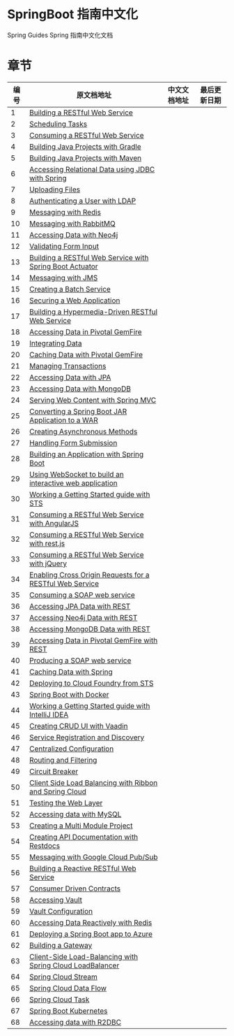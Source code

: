 # SpringBoot 指南中文化
 Spring Guides Spring  指南中文化文档



# 章节

| 编号 | 原文档地址                                                                                                          | 中文文档地址 | 最后更新日期 |
| ---- | ------------------------------------------------------------------------------------------------------------------- | ------------ | ------------ |
| 1    | [Building a RESTful Web Service](https://spring.io/guides/gs/rest-service/)                                         | []()         |              |
| 2    | [Scheduling Tasks](https://spring.io/guides/gs/scheduling-tasks/)                                                   | []()         |              |
| 3    | [Consuming a RESTful Web Service](https://spring.io/guides/gs/consuming-rest/)                                      |              |              |
| 4    | [Building Java Projects with Gradle](https://spring.io/guides/gs/gradle/)                                           |              |              |
| 5    | [Building Java Projects with Maven](https://spring.io/guides/gs/maven/)                                             |              |              |
| 6    | [Accessing Relational Data using JDBC with Spring](https://spring.io/guides/gs/relational-data-access/)             |              |              |
| 7    | [Uploading Files](https://spring.io/guides/gs/uploading-files/)                                                     |              |              |
| 8    | [Authenticating a User with LDAP](https://spring.io/guides/gs/authenticating-ldap/)                                 |              |              |
| 9    | [Messaging with Redis](https://spring.io/guides/gs/messaging-redis/)                                                |              |              |
| 10   | [Messaging with RabbitMQ](https://spring.io/guides/gs/messaging-rabbitmq/)                                          |              |              |
| 11   | [Accessing Data with Neo4j](https://spring.io/guides/gs/accessing-data-neo4j/)                                      |              |              |
| 12   | [Validating Form Input](https://spring.io/guides/gs/validating-form-input/)                                         |              |              |
| 13   | [Building a RESTful Web Service with Spring Boot Actuator](https://spring.io/guides/gs/actuator-service/)           |              |              |
| 14   | [Messaging with JMS](https://spring.io/guides/gs/messaging-jms/)                                                    |              |              |
| 15   | [Creating a Batch Service](https://spring.io/guides/gs/batch-processing/)                                           |              |              |
| 16   | [Securing a Web Application](https://spring.io/guides/gs/securing-web/)                                             |              |              |
| 17   | [Building a Hypermedia-Driven RESTful Web Service](https://spring.io/guides/gs/rest-hateoas/)                       |              |              |
| 18   | [Accessing Data in Pivotal GemFire](https://spring.io/guides/gs/accessing-data-gemfire/)                            |              |              |
| 19   | [Integrating Data](https://spring.io/guides/gs/integration/)                                                        |              |              |
| 20   | [Caching Data with Pivotal GemFire](https://spring.io/guides/gs/caching-gemfire/)                                   |              |              |
| 21   | [Managing Transactions](https://spring.io/guides/gs/managing-transactions/)                                         |              |              |
| 22   | [Accessing Data with JPA](https://spring.io/guides/gs/accessing-data-jpa/)                                          |              |              |
| 23   | [Accessing Data with MongoDB](https://spring.io/guides/gs/accessing-data-mongodb/)                                  |              |              |
| 24   | [Serving Web Content with Spring MVC](https://spring.io/guides/gs/serving-web-content/)                             |              |              |
| 25   | [Converting a Spring Boot JAR Application to a WAR](https://spring.io/guides/gs/convert-jar-to-war/)                |              |              |
| 26   | [Creating Asynchronous Methods](https://spring.io/guides/gs/async-method/)                                          |              |              |
| 27   | [Handling Form Submission](https://spring.io/guides/gs/handling-form-submission/)                                   |              |              |
| 28   | [Building an Application with Spring Boot](https://spring.io/guides/gs/spring-boot/)                                |              |              |
| 29   | [Using WebSocket to build an interactive web application](https://spring.io/guides/gs/messaging-stomp-websocket/)   |              |              |
| 30   | [Working a Getting Started guide with STS](https://spring.io/guides/gs/sts/)                                        |              |              |
| 31   | [Consuming a RESTful Web Service with AngularJS](https://spring.io/guides/gs/consuming-rest-angularjs/)             |              |              |
| 32   | [Consuming a RESTful Web Service with rest.js](https://spring.io/guides/gs/consuming-rest-restjs/)                  |              |              |
| 33   | [Consuming a RESTful Web Service with jQuery](https://spring.io/guides/gs/consuming-rest-jquery/)                   |              |              |
| 34   | [Enabling Cross Origin Requests for a RESTful Web Service](https://spring.io/guides/gs/rest-service-cors/)          |              |              |
| 35   | [Consuming a SOAP web service](https://spring.io/guides/gs/consuming-web-service/)                                  |              |              |
| 36   | [Accessing JPA Data with REST](https://spring.io/guides/gs/accessing-data-rest/)                                    |              |              |
| 37   | [Accessing Neo4j Data with REST](https://spring.io/guides/gs/accessing-neo4j-data-rest/)                            |              |              |
| 38   | [Accessing MongoDB Data with REST](https://spring.io/guides/gs/accessing-mongodb-data-rest/)                        |              |              |
| 39   | [Accessing Data in Pivotal GemFire with REST](https://spring.io/guides/gs/accessing-gemfire-data-rest/)             |              |              |
| 40   | [Producing a SOAP web service](https://spring.io/guides/gs/producing-web-service/)                                  |              |              |
| 41   | [Caching Data with Spring](https://spring.io/guides/gs/caching/)                                                    |              |              |
| 42   | [Deploying to Cloud Foundry from STS](https://spring.io/guides/gs/sts-cloud-foundry-deployment/)                    |              |              |
| 43   | [Spring Boot with Docker](https://spring.io/guides/gs/spring-boot-docker/)                                          |              |              |
| 44   | [Working a Getting Started guide with IntelliJ IDEA](https://spring.io/guides/gs/intellij-idea/)                    |              |              |
| 45   | [Creating CRUD UI with Vaadin](https://spring.io/guides/gs/crud-with-vaadin/)                                       |              |              |
| 46   | [Service Registration and Discovery](https://spring.io/guides/gs/service-registration-and-discovery/)               |              |              |
| 47   | [Centralized Configuration](https://spring.io/guides/gs/centralized-configuration/)                                 |              |              |
| 48   | [Routing and Filtering](https://spring.io/guides/gs/routing-and-filtering/)                                         |              |              |
| 49   | [Circuit Breaker](https://spring.io/guides/gs/circuit-breaker/)                                                     |              |              |
| 50   | [Client Side Load Balancing with Ribbon and Spring Cloud](https://spring.io/guides/gs/client-side-load-balancing/)  |              |              |
| 51   | [Testing the Web Layer](https://spring.io/guides/gs/testing-web/)                                                   |              |              |
| 52   | [Accessing data with MySQL](https://spring.io/guides/gs/accessing-data-mysql/)                                      |              |              |
| 53   | [Creating a Multi Module Project](https://spring.io/guides/gs/multi-module/)                                        |              |              |
| 54   | [Creating API Documentation with Restdocs](https://spring.io/guides/gs/testing-restdocs/)                           |              |              |
| 55   | [Messaging with Google Cloud Pub/Sub](https://spring.io/guides/gs/messaging-gcp-pubsub/)                            |              |              |
| 56   | [Building a Reactive RESTful Web Service](https://spring.io/guides/gs/reactive-rest-service/)                       |              |              |
| 57   | [Consumer Driven Contracts](https://spring.io/guides/gs/contract-rest/)                                             |              |              |
| 58   | [Accessing Vault](https://spring.io/guides/gs/accessing-vault/)                                                     |              |              |
| 59   | [Vault Configuration](https://spring.io/guides/gs/vault-config/)                                                    |              |              |
| 60   | [Accessing Data Reactively with Redis](https://spring.io/guides/gs/spring-data-reactive-redis/)                     |              |              |
| 61   | [Deploying a Spring Boot app to Azure](https://spring.io/guides/gs/spring-boot-for-azure/)                          |              |              |
| 62   | [Building a Gateway](https://spring.io/guides/gs/gateway/)                                                          |              |              |
| 63   | [Client-Side Load-Balancing with Spring Cloud LoadBalancer](https://spring.io/guides/gs/spring-cloud-loadbalancer/) |              |              |
| 64   | [Spring Cloud Stream](https://spring.io/guides/gs/spring-cloud-stream/)                                             |              |              |
| 65   | [Spring Cloud Data Flow](https://spring.io/guides/gs/spring-cloud-dataflow/)                                        |              |              |
| 66   | [Spring Cloud Task](https://spring.io/guides/gs/spring-cloud-task/)                                                 |              |              |
| 67   | [Spring Boot Kubernetes](https://spring.io/guides/gs/spring-boot-kubernetes/)                                       |              |              |
| 68   | [Accessing data with R2DBC](https://spring.io/guides/gs/accessing-data-r2dbc/)                                      |              |              |

